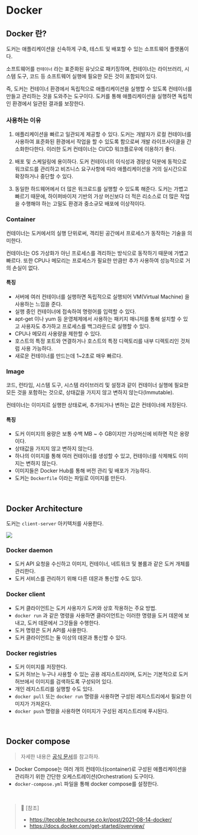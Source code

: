 # Docker

## Docker 란?

도커는 애플리케이션을 신속하게 구축, 테스트 및 배포할 수 있는 소프트웨어 플랫폼이다.

소프트웨어를 `컨테이너` 라는 표준화된 유닛으로 패키징하며, 컨테이너는 라이브러리, 시스템 도구, 코드 등 소프트웨어 실행에 필요한 모든 것이 포함되어 있다. 

즉, 도커는 컨테이너 환경에서 독립적으로 애플리케이션을 실행할 수 있도록 컨테이너를 만들고 관리하는 것을 도와주는 도구이다. 도커를 통해 애플리케이션을 실행하면 독립적인 환경에서 일관된 결과를 보장한다.

### 사용하는 이유

1. 애플리케이션을 빠르고 일관되게 제공할 수 있다. 도커는 개발자가 로컬 컨테이너를 사용하여 표준화된 환경에서 작업을 할 수 있도록 함으로써 개발 라이프사이클을 간소화한다한다. 이러한 도커 컨테이너는 CI/CD 워크플로우에 이용하기 좋다.

2. 배포 및 스케일링에 용이하다. 도커 컨테이너의 이식성과 경량성 덕분에 동적으로 워크로드를 관리하고 비즈니스 요구사항에 따라 애플리케이션을 거의 실시간으로 확장하거나 중단할 수 있다.

3. 동일한 하드웨어에서 더 많은 워크로드를 실행할 수 있도록 해준다. 도커는 가볍고 빠르기 때문에, 하이퍼바이저 기반의 가상 머신보다 더 적은 리소스로 더 많은 작업을 수행해야 하는 고밀도 환경과 중소규모 배포에 이상적이다.

### Container

컨테이너는 도커에서의 실행 단위로써, 격리된 공간에서 프로세스가 동작하는 기술을 의미한다. 

컨테이너는 OS 가상화가 아닌 프로세스를 격리하는 방식으로 동작하기 때문에 가볍고 빠르다. 또한 CPU나 메모리는 프로세스가 필요한 만큼만 추가 사용하여 성능적으로 거의 손실이 없다.

#### 특징

- 서버에 여러 컨테이너를 실행하면 독립적으로 실행되어 VM(Virtual Machine) 을 사용하는 느낌을 준다.
- 실행 중인 컨테이너에 접속하여 명령어를 입력할 수 있다.
- apt-get 이나 yum 등 운영체제에서 사용하는 패키지 매니저를 통해 설치할 수 있고 사용자도 추가하고 프로세스를 백그라운드로 실행할 수 있다.
- CPU나 메모리 사용량을 제한할 수 있다.
- 호스트의 특정 포트와 연결하거나 호스트의 특정 디렉토리를 내부 디렉토리인 것처럼 사용 가능하다.
- 새로운 컨테이너를 만드는데 1~2초로 매우 빠르다.

### Image

코드, 런타임, 시스템 도구, 시스템 라이브러리 및 설정과 같이 컨테이너 실행에 필요한 모든 것을 포함하는 것으로, 상태값을 가지지 않고 변하지 않는다(Immutable).

컨테이너는 이미지르 실행한 상태로써, 추가되거나 변하는 값은 컨테이너에 저장된다.

#### 특징

- 도커 이미지의 용량은 보통 수백 MB ~ 수 GB이지만 가상머신에 비하면 작은 용량이다.
- 상태값을 가지지 않고 변하지 않는다.
- 하나의 이미지를 통해 여러 컨테이너를 생성할 수 있고, 컨테이너를 삭제해도 이미지는 변하지 않는다.
- 이미지들은 Docker Hub를 통해 버전 관리 및 배포가 가능하다.
- 도커는 `Dockerfile` 이라는 파일로 이미지를 만든다.

<br/>

## Docker Architecture

도커는 `client-server` 아키텍처를 사용한다. 

![](https://docs.docker.com/engine/images/architecture.svg)

### Docker daemon 
- 도커 API 요청을 수신하고 이미지, 컨테이너, 네트워크 및 볼륨과 같은 도커 개체를 관리한다. 
- 도커 서비스를 관리하기 위해 다른 데몬과 통신할 수도 있다.

### Docker client 
- 도커 클라이언트는 도커 사용자가 도커와 상호 작용하는 주요 방법. 
- `docker run` 과 같은 명령을 사용하면 클라이언트는 이러한 명령을 도커 데몬에 보내고, 도커 데몬에서 그것들을 수행한다. 
- 도커 명령은 도커 API를 사용한다. 
- 도커 클라이언트는 둘 이상의 데몬과 통신할 수 있다.

### Docker registries
- 도커 이미지를 저장한다. 
- 도커 허브는 누구나 사용할 수 있는 공용 레지스트리이며, 도커는 기본적으로 도커 허브에서 이미지를 검색하도록 구성되어 있다.
- 개인 레지스트리를 실행할 수도 있다.
- `docker pull` 또는 `docker run` 명령을 사용하면 구성된 레지스트리에서 필요한 이미지가 가져온다. 
- `docker push` 명령을 사용하면 이미지가 구성된 레지스트리에 푸시된다.

<br/>

## Docker compose
> 자세한 내용은 [공식 문서](https://docs.docker.com/compose/compose-file/)를 참고하자.

- Docker Compose는 여러 개의 컨테이너(container)로 구성된 애플리케이션을 관리하기 위한 간단한 오케스트레이션(Orchestration) 도구이다.
- `docker-compose.yml` 파일을 통해 docker compose를 설정한다.


<br/>


> 🔖 [참조]
> - https://tecoble.techcourse.co.kr/post/2021-08-14-docker/
> - https://docs.docker.com/get-started/overview/
